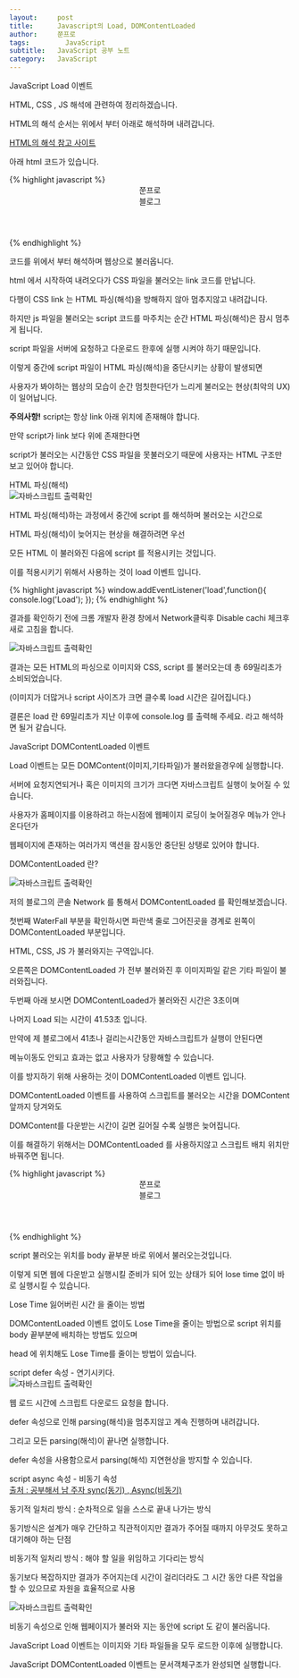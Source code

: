 ```yaml
---
layout:     post
title:      Javascript의 Load, DOMContentLoaded
author:     쭌프로
tags: 		  JavaScript
subtitle:   JavaScript 공부 노트
category:   JavaScript
---
```

<!-- Start Writing Below in Markdown -->

<div class="box">
  <div class="small-title">JavaScript Load 이벤트</div>
  <p>HTML, CSS , JS 해석에 관련하여 정리하겠습니다.</p>
  <p>HTML의 해석 순서는 위에서 부터 아래로 해석하며 내려갑니다.</p>
  <div class="pro-txt">
    <a href="https://www.growingwiththeweb.com/2014/02/async-vs-defer-attributes.html" target="_balnk">HTML의 해석 참고 사이트</a>
  </div>
  <p>아래 html 코드가 있습니다.</p>
{% highlight javascript %}
<!DOCTYPE html>
<html lang="ko-KR">
  <head>
  <meta charset="UTF-8">
  <title>Javascript Slide Example</title>
  <link rel="stylesheet" href="link">
  <script src="link_1"></script>
  <script src="link_2"></script>
  </head>
    <body>
      <header>
        <div class="JJun">쭌프로</div>
          <div>블로그</div>
        </header>
    </body>
</html>
{% endhighlight %}
  <p>코드를 위에서 부터 해석하며 웹상으로 불러옵니다.</p>
  <p>html 에서 시작하여 내려오다가 CSS 파일을 불러오는 link 코드를 만납니다.</p>
  <p>다행이 CSS link 는 HTML 파싱(해석)을 방해하지 않아 멈추지않고 내려갑니다.</p>
  <p>하지만 js 파일을 불러오는 script 코드를 마주치는 순간 HTML 파싱(해석)은 잠시 멈추게 됩니다.</p>
  <p>script 파일을 서버에 요청하고 다운로드 한후에 실행 시켜야 하기 때문입니다.</p>
  <p>이렇게 중간에 script 파일이 HTML 파싱(해석)을 중단시키는 상황이 발생되면</p>
  <p>사용자가 봐야하는 웹상의 모습이 순간 멈칫한다던가 느리게 불러오는 현상(최악의 UX)이 일어납니다.</p>
  <p><strong>주의사항!</strong> script는 항상 link 아래 위치에 존재해야 합니다.</p>
  <p>만약 script가 link 보다 위에 존재한다면</p>
  <p>script가 불러오는 시간동안 CSS 파일을 못불러오기 때문에 사용자는 HTML 구조만 보고 있어야 합니다.</p>
</div>

<div class="box">
  <div class="small-title">HTML 파싱(해석)</div>
  <div class="img-box">
     <img src="https://alalstjr.github.io/promotes.github.io/img/2018-10-01-1.png" alt="자바스크립트 출력확인" />
  </div>
  <p>HTML 파싱(해석)하는 과정에서 중간에 script 를 해석하며 불러오는 시간으로</p>
  <p>HTML 파싱(해석)이 늦어지는 현상을 해결하려면 우선</p>
  <p>모든 HTML 이 불러와진 다음에 script 를 적용시키는 것입니다.</p>
  <p>이를 적용시키기 위해서 사용하는 것이 load 이벤트 입니다.</p>
{% highlight javascript %}
window.addEventListener('load',function(){
	console.log('Load');
});
{% endhighlight %}
  <p>결과를 확인하기 전에 크롬 개발자 환경 창에서 Network클릭후 Disable cachi 체크후 새로 고침을 합니다.</p>
  <div class="img-box">
     <img src="https://alalstjr.github.io/promotes.github.io/img/2018-10-01-1.png" alt="자바스크립트 출력확인" />
  </div>
  <p>결과는 모든 HTML의 파싱으로 이미지와 CSS, script 를 불러오는데 총 69밀리초가 소비되었습니다.</p>
  <p>(이미지가 더많거나 script 사이즈가 크면 클수록 load 시간은 길어집니다.)</p>
  <p>결론은 load 란 69밀리초가 지난 이후에 console.log 를 출력해 주세요. 라고 해석하면 될거 같습니다. </p>
</div>

<div class="box">
	<div class="small-title">JavaScript DOMContentLoaded 이벤트</div>
	<p>Load 이벤트는 모든 DOMContent(이미지,기타파일)가 불러왔을경우에 실행합니다.</p>
	<p>서버에 요청지연되거나 혹은 이미지의 크기가 크다면 자바스크립트 실행이 늦어질 수 있습니다.</p>
	<p>사용자가 홈페이지를 이용하려고 하는시점에 웹페이지 로딩이 늦어질경우 메뉴가 안나온다던가</p>
	<p>웹페이지에 존재하는 여러가지 액션을 잠시동안 중단된 상탱로 있어야 합니다.</p>
</div>

<div class="box">
	<p>DOMContentLoaded 란?</p>
	<div class="img-box">
	   <img src="https://alalstjr.github.io/promotes.github.io/img/2018-10-01-2.png" alt="자바스크립트 출력확인" />
	</div>
	<p>저의 블로그의 콘솔 Network 를 통해서 DOMContentLoaded 를 확인해보겠습니다.</p>
	<p>첫번째 WaterFall 부분을 확인하시면 파란색 줄로 그어진곳을 경계로 왼쪽이 DOMContentLoaded 부분입니다.</p>
	<p>HTML, CSS, JS 가 불러와지는 구역입니다.</p>
	<p>오른쪽은 DOMContentLoaded 가 전부 불러와진 후 이미지파일 같은 기타 파일이 불러와집니다.</p>
	<p>두번째 아래 보시면 DOMContentLoaded가 불러와진 시간은 3초이며</p>
	<p>나머지 Load 되는 시간이 41.53초 입니다.</p>
	<p>만약에 제 블로그에서 41초나 걸리는시간동안 자바스크립트가 실행이 안된다면</p>
	<p>메뉴이동도 안되고 효과는 없고 사용자가 당황해할 수 있습니다.</p>
	<p>이를 방지하기 위해 사용하는 것이 DOMContentLoaded 이벤트 입니다.</p>
</div>

<div class="box">
	<p>DOMContentLoaded 이벤트를 사용하여 스크립트를 불러오는 시간을 DOMContent 앞까지 당겨와도</p>
	<p>DOMContent를 다운받는 시간이 길면 길어질 수록 실행은 늦어집니다.</p>
	<p>이를 해결하기 위해서는 DOMContentLoaded 를 사용하지않고 스크립트 배치 위치만 바꿔주면 됩니다.</p>
	{% highlight javascript %}
	<!DOCTYPE html>
	<html lang="ko-KR">
	  <head>
	  <meta charset="UTF-8">
	  <title>Javascript Slide Example</title>
	  <link rel="stylesheet" href="link">
	  </head>
	    <body>
	      <header>
		<div class="JJun">쭌프로</div>
		  <div>블로그</div>
		</header>
		<script src="link_1"></script>
		<script src="link_2"></script>
	    </body>
	</html>
	{% endhighlight %}
	<p>script 불러오는 위치를 body 끝부분 바로 위에서 불러오는것입니다.</p>
	<p>이렇게 되면 웹에 다운받고 실행시킬 준비가 되어 있는 상태가 되어 lose time 없이 바로 실행시킬 수 있습니다.</p>
</div>

<div class="box">
	<div class="small-title">Lose Time 잃어버린 시간 을 줄이는 방법</div>
	<p>DOMContentLoaded 이벤트 없이도 Lose Time을 줄이는 방법으로 script 위치를 body 끝부분에 배치하는 방법도 있으며</p>
	<p>head 에 위치해도 Lose Time를 줄이는 방법이 있습니다.</p>
	<div class="small-title">script defer 속성 - 연기시키다.</div>
	<div class="img-box">
	   <img src="https://alalstjr.github.io/promotes.github.io/img/2018-10-01-4.png" alt="자바스크립트 출력확인" />
	</div>
	<p>웹 로드 시간에 스크립트 다운로드 요청을 합니다.</p>
	<p>defer 속성으로 인해 parsing(해석)을 멈추지않고 계속 진행하며 내려갑니다.</p>
	<p>그리고 모든 parsing(해석)이 끝나면 실행합니다.</p>
	<p>defer 속성을 사용함으로서 parsing(해석) 지연현상을 방지할 수 있습니다.</p>
</div>

<div class="box">
	<div class="small-title">script async 속성 - 비동기 속성</div>
	<div class="pro-txt">
	  <a href="http://private.tistory.com/24" target="_balnk">출처 : 공부해서 남 주자 sync(동기) , Async(비동기)</a>
	  <p>동기적 일처리 방식 : 순차적으로 일을 스스로 끝내 나가는 방식</p>
	  <p>동기방식은 설계가 매우 간단하고 직관적이지만 결과가 주어질 때까지 아무것도 못하고 대기해야 하는 단점</p>
	  <p>비동기적 일처리 방식 : 해야 할 일을 위임하고 기다리는 방식</p>
	  <p>동기보다 복잡하지만 결과가 주어지는데 시간이 걸리더라도 그 시간 동안 다른 작업을 할 수 있으므로 자원을 효율적으로 사용</p>
	</div>
	  <div class="img-box">
	     <img src="https://alalstjr.github.io/promotes.github.io/img/2018-10-01-5.png" alt="자바스크립트 출력확인" />
	  </div>
	  <p>비동기 속성으로 인해 웹페이지가 불러와 지는 동안에 script 도 같이 불러옵니다.</p>
</div>

<div class="box">
	<p>JavaScript Load 이벤트는 이미지와 기타 파일들을 모두 로드한 이후에 실행합니다.</p>
	<p>JavaScript DOMContentLoaded 이벤트는 문서객체구조가 완성되면 실행합니다.</p>
</div>
